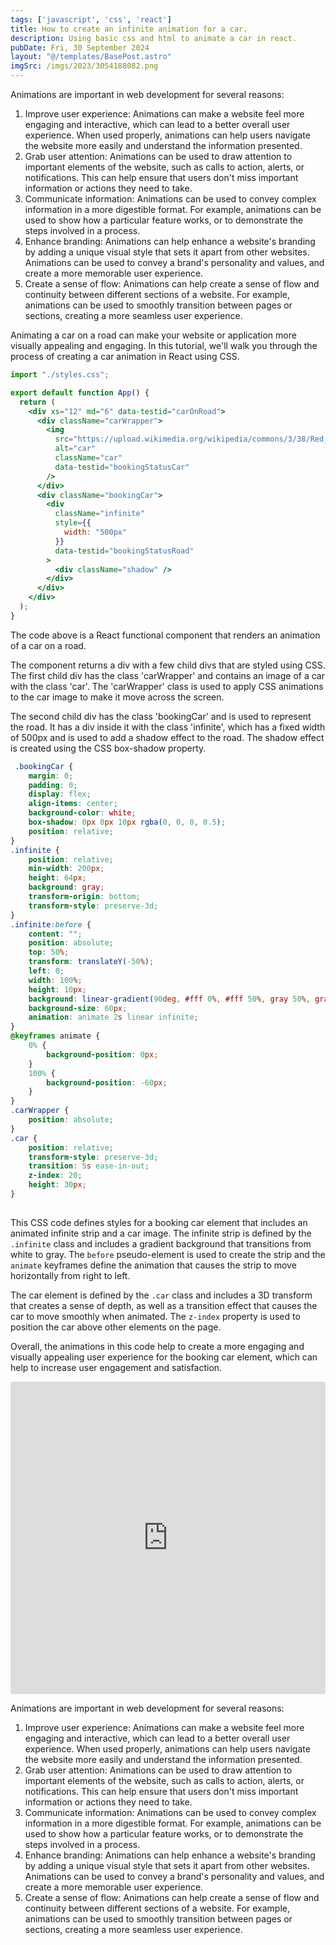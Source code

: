 ```yaml
---
tags: ['javascript', 'css', 'react']
title: How to create an infinite animation for a car.
description: Using basic css and html to animate a car in react.
pubDate: Fri, 30 September 2024
layout: "@/templates/BasePost.astro"
imgSrc: /imgs/2023/3054188082.png
---
```

Animations are important in web development for several reasons:

1. Improve user experience: Animations can make a website feel more engaging and interactive, which can lead to a better overall user experience. When used properly, animations can help users navigate the website more easily and understand the information presented.
2. Grab user attention: Animations can be used to draw attention to important elements of the website, such as calls to action, alerts, or notifications. This can help ensure that users don't miss important information or actions they need to take.
3. Communicate information: Animations can be used to convey complex information in a more digestible format. For example, animations can be used to show how a particular feature works, or to demonstrate the steps involved in a process.
4. Enhance branding: Animations can help enhance a website's branding by adding a unique visual style that sets it apart from other websites. Animations can be used to convey a brand's personality and values, and create a more memorable user experience.
5. Create a sense of flow: Animations can help create a sense of flow and continuity between different sections of a website. For example, animations can be used to smoothly transition between pages or sections, creating a more seamless user experience.


Animating a car on a road can make your website or application more visually appealing and engaging. In this tutorial, we'll walk you through the process of creating a car animation in React using CSS.

```jsx 
import "./styles.css";

export default function App() {
  return (
    <div xs="12" md="6" data-testid="carOnRoad">
      <div className="carWrapper">
        <img
          src="https://upload.wikimedia.org/wikipedia/commons/3/38/Red_Car_Closed_Window_Cartoon_Vector.svg"
          alt="car"
          className="car"
          data-testid="bookingStatusCar"
        />
      </div>
      <div className="bookingCar">
        <div
          className="infinite"
          style={{
            width: "500px"
          }}
          data-testid="bookingStatusRoad"
        >
          <div className="shadow" />
        </div>
      </div>
    </div>
  );
}
```

The code above is a React functional component that renders an animation of a car on a road.

The component returns a div with a few child divs that are styled using CSS. The first child div has the class 'carWrapper' and contains an image of a car with the class 'car'. The 'carWrapper' class is used to apply CSS animations to the car image to make it move across the screen.

The second child div has the class 'bookingCar' and is used to represent the road. It has a div inside it with the class 'infinite', which has a fixed width of 500px and is used to add a shadow effect to the road. The shadow effect is created using the CSS box-shadow property.

```css 
 .bookingCar {
    margin: 0;
    padding: 0;
    display: flex;
    align-items: center;
    background-color: white;
    box-shadow: 0px 0px 10px rgba(0, 0, 0, 0.5);
    position: relative;
}
.infinite {
    position: relative;
    min-width: 200px;
    height: 64px;
    background: gray;
    transform-origin: bottom;
    transform-style: preserve-3d;
}
.infinite:before {
    content: "";
    position: absolute;
    top: 50%;
    transform: translateY(-50%);
    left: 0;
    width: 100%;
    height: 10px;
    background: linear-gradient(90deg, #fff 0%, #fff 50%, gray 50%, gray 100%);
    background-size: 60px;
    animation: animate 2s linear infinite;
}
@keyframes animate {
    0% {
        background-position: 0px;
    }
    100% {
        background-position: -60px;
    }
}
.carWrapper {
    position: absolute;
}
.car {
    position: relative;
    transform-style: preserve-3d;
    transition: 5s ease-in-out;
    z-index: 20;
    height: 30px;
}
 
 ```

This CSS code defines styles for a booking car element that includes an animated infinite strip and a car image. The infinite strip is defined by the `.infinite` class and includes a gradient background that transitions from white to gray. The `before` pseudo-element is used to create the strip and the `animate` keyframes define the animation that causes the strip to move horizontally from right to left.

The car element is defined by the `.car` class and includes a 3D transform that creates a sense of depth, as well as a transition effect that causes the car to move smoothly when animated. The `z-index` property is used to position the car above other elements on the page.

Overall, the animations in this code help to create a more engaging and visually appealing user experience for the booking car element, which can help to increase user engagement and satisfaction.


<iframe src="https://codesandbox.io/embed/elated-haibt-3e8pph?fontsize=14&hidenavigation=1&theme=dark" style="width:100%; height:500px; border:0; border-radius: 4px; overflow:hidden;" title="elated-haibt-3e8pph" allow="accelerometer; ambient-light-sensor; camera; encrypted-media; geolocation; gyroscope; hid; microphone; midi; payment; usb; vr; xr-spatial-tracking" sandbox="allow-forms allow-modals allow-popups allow-presentation allow-same-origin allow-scripts" ></iframe>


Animations are important in web development for several reasons:

1. Improve user experience: Animations can make a website feel more engaging and interactive, which can lead to a better overall user experience. When used properly, animations can help users navigate the website more easily and understand the information presented.
2. Grab user attention: Animations can be used to draw attention to important elements of the website, such as calls to action, alerts, or notifications. This can help ensure that users don't miss important information or actions they need to take.
3. Communicate information: Animations can be used to convey complex information in a more digestible format. For example, animations can be used to show how a particular feature works, or to demonstrate the steps involved in a process.
4. Enhance branding: Animations can help enhance a website's branding by adding a unique visual style that sets it apart from other websites. Animations can be used to convey a brand's personality and values, and create a more memorable user experience.
5. Create a sense of flow: Animations can help create a sense of flow and continuity between different sections of a website. For example, animations can be used to smoothly transition between pages or sections, creating a more seamless user experience.
